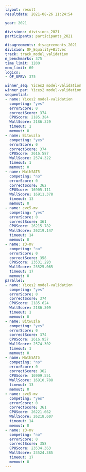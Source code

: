 ```yaml
---
layout: result
resultdate: 2021-08-26 11:24:54

year: 2021

divisions: divisions_2021
participants: participants_2021

disagreements: disagreements_2021
division: QF_Equality+Bitvec
track: track_model_validation
n_benchmarks: 375
time_limit: 1200
mem_limit: 60
logics:
- QF_UFBV: 375

winner_seq: Yices2 model-validation
winner_par: Yices2 model-validation
sequential:
- name: Yices2 model-validation
  competing: "yes"
  errorScore: 0
  correctScore: 374
  CPUScore: 2185.384
  WallScore: 2186.329
  timeout: 1
  memout: 0
- name: Bitwuzla
  competing: "yes"
  errorScore: 0
  correctScore: 374
  CPUScore: 2616.587
  WallScore: 2574.322
  timeout: 1
  memout: 0
- name: MathSAT5
  competing: "no"
  errorScore: 0
  correctScore: 362
  CPUScore: 16905.111
  WallScore: 16911.378
  timeout: 13
  memout: 0
- name: cvc5-mv
  competing: "yes"
  errorScore: 0
  correctScore: 361
  CPUScore: 26215.782
  WallScore: 26219.147
  timeout: 14
  memout: 0
- name: z3-mv
  competing: "no"
  errorScore: 0
  correctScore: 358
  CPUScore: 23531.293
  WallScore: 23525.065
  timeout: 17
  memout: 0
parallel:
- name: Yices2 model-validation
  competing: "yes"
  errorScore: 0
  correctScore: 374
  CPUScore: 2185.624
  WallScore: 2186.309
  timeout: 1
  memout: 0
- name: Bitwuzla
  competing: "yes"
  errorScore: 0
  correctScore: 374
  CPUScore: 2616.957
  WallScore: 2574.302
  timeout: 1
  memout: 0
- name: MathSAT5
  competing: "no"
  errorScore: 0
  correctScore: 362
  CPUScore: 16909.551
  WallScore: 16910.788
  timeout: 13
  memout: 0
- name: cvc5-mv
  competing: "yes"
  errorScore: 0
  correctScore: 361
  CPUScore: 26221.662
  WallScore: 26218.607
  timeout: 14
  memout: 0
- name: z3-mv
  competing: "no"
  errorScore: 0
  correctScore: 358
  CPUScore: 23534.363
  WallScore: 23524.385
  timeout: 17
  memout: 0
---
```

